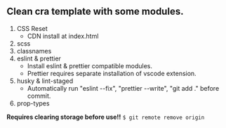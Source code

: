 ## Clean cra template with some modules.

1. CSS Reset
   - CDN install at index.html
1. scss
1. classnames
1. eslint & prettier
   - Install eslint & prettier compatible modules.
   - Prettier requires separate installation of vscode extension.
1. husky & lint-staged
   - Automatically run "eslint --fix", "prettier --write", "git add ." before commit.
1. prop-types


**Requires clearing storage before use!!**
`$ git remote remove origin`
